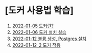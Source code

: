 # [도커 사용법 학습]
   
1. [2022-01-05 도커란?]( https://github.com/seuhong98/Study/blob/main/%EB%8F%84%EC%BB%A4%20%EA%B3%B5%EB%B6%80/2022-12-05%20%EB%8F%84%EC%BB%A4%EC%9D%98%20%EC%A0%95%EC%9D%98,%20%ED%95%84%EC%9A%94%EC%84%B1%20%ED%95%99%EC%8A%B5/README.md ) 
2. [2022-01-06 도커 설치 실습](https://github.com/seuhong98/Study/blob/main/%EB%8F%84%EC%BB%A4%20%EA%B3%B5%EB%B6%80/2022-12-06%20%EB%8F%84%EC%BB%A4%20%EC%84%A4%EC%B9%98/README.md)
3. [2022-01-12 볼륨 생성, Postgres 설치](https://github.com/seuhong98/Study/blob/main/%EB%8F%84%EC%BB%A4%20%EA%B3%B5%EB%B6%80/2022-12-12%20%EB%B3%BC%EB%A5%A8%20%EC%83%9D%EC%84%B1,%20Postgres%20%EC%84%A4%EC%B9%98/README.md)
4. [2022-01-12_2 도커 적용]()
